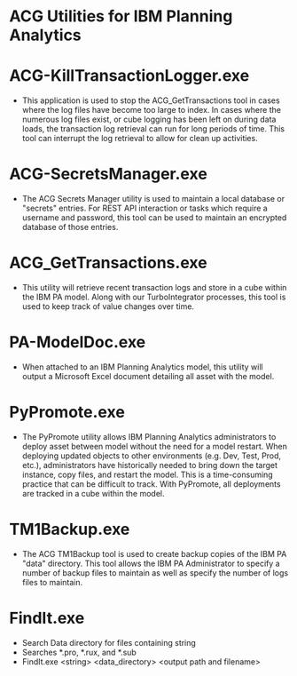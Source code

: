 # ACG Utilities for IBM Planning Analytics

# ACG-KillTransactionLogger.exe
* This application is used to stop the ACG_GetTransactions tool in cases where the log files
have become too large to index.  In cases where the numerous log files exist, or cube logging
has been left on during data loads, the transaction log retrieval can run for long periods of time.  This tool can interrupt the log retrieval to allow for clean up activities.
# ACG-SecretsManager.exe
* The ACG Secrets Manager utility is used to maintain a local database or "secrets" entries.  For REST API interaction or tasks which require a username and password, this tool can be used to maintain an encrypted database of those entries.
# ACG_GetTransactions.exe 
* This utility will retrieve recent transaction logs and store in a cube within the IBM PA model.  Along with our TurboIntegrator processes, this tool is used to keep track of value changes over time.
# PA-ModelDoc.exe
* When attached to an IBM Planning Analytics model, this utility will output a Microsoft Excel document detailing all asset with the model.
# PyPromote.exe
* The  PyPromote utility allows IBM Planning Analytics administrators to deploy asset between model without the need for a model restart.   When deploying updated objects to other environments (e.g. Dev, Test, Prod, etc.), administrators have historically needed to bring down the target instance, copy files, and restart the model.  This is a time-consuming practice that can be difficult to track.  With PyPromote, all deployments are tracked in a cube within the model.
# TM1Backup.exe
* The ACG TM1Backup tool is used to create backup copies of the IBM PA "data" directory.  This tool allows the IBM PA Administrator to specify a number of backup files to maintain as well as specify the number of logs files to maintain.
# FindIt.exe
* Search Data directory for files containing string
* Searches *.pro, *.rux, and *.sub
* FindIt.exe <string\> <data_directory\> <output path and filename\>